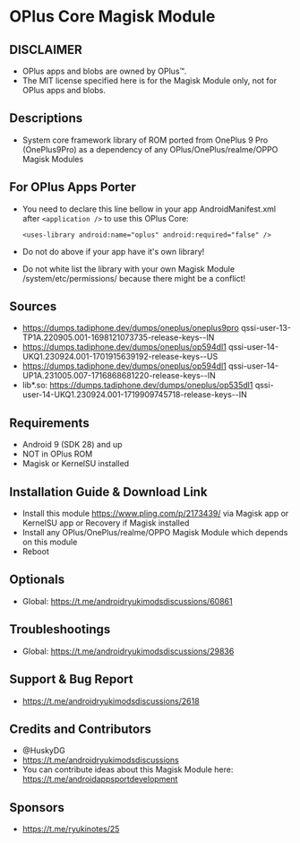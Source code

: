 # OPlus Core Magisk Module

## DISCLAIMER
- OPlus apps and blobs are owned by OPlus™.
- The MIT license specified here is for the Magisk Module only, not for OPlus apps and blobs.

## Descriptions
- System core framework library of  ROM ported from OnePlus 9 Pro (OnePlus9Pro) as a dependency of any OPlus/OnePlus/realme/OPPO Magisk Modules

## For OPlus Apps Porter
- You need to declare this line bellow in your app AndroidManifest.xml after `<application />` to use this OPlus Core:

  `<uses-library android:name="oplus" android:required="false" />`

- Do not do above if your app have it's own library!
- Do not white list the library with your own Magisk Module /system/etc/permissions/ because there might be a conflict!

## Sources
- https://dumps.tadiphone.dev/dumps/oneplus/oneplus9pro qssi-user-13-TP1A.220905.001-1698121073735-release-keys--IN
- https://dumps.tadiphone.dev/dumps/oneplus/op594dl1 qssi-user-14-UKQ1.230924.001-1701915639192-release-keys--US
- https://dumps.tadiphone.dev/dumps/oneplus/op594dl1 qssi-user-14-UP1A.231005.007-1716868681220-release-keys--IN
- lib*.so: https://dumps.tadiphone.dev/dumps/oneplus/op535dl1 qssi-user-14-UKQ1.230924.001-1719909745718-release-keys--IN

## Requirements
- Android 9 (SDK 28) and up
- NOT in OPlus ROM
- Magisk or KernelSU installed

## Installation Guide & Download Link
- Install this module https://www.pling.com/p/2173439/ via Magisk app or KernelSU app or Recovery if Magisk installed
- Install any OPlus/OnePlus/realme/OPPO Magisk Module which depends on this module
- Reboot

## Optionals
- Global: https://t.me/androidryukimodsdiscussions/60861

## Troubleshootings
- Global: https://t.me/androidryukimodsdiscussions/29836

## Support & Bug Report
- https://t.me/androidryukimodsdiscussions/2618

## Credits and Contributors
- @HuskyDG
- https://t.me/androidryukimodsdiscussions
- You can contribute ideas about this Magisk Module here: https://t.me/androidappsportdevelopment

## Sponsors
- https://t.me/ryukinotes/25


